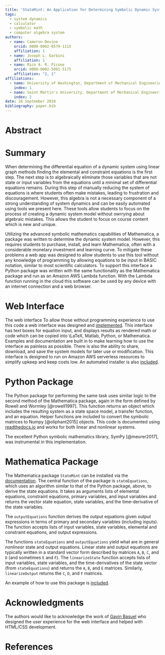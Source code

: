 ```yaml
---
title: 'StateMint: An Application for Determining Symbolic Dynamic System Models using Linear Graph Methods'
tags:
  - system dynamics
  - calculator
  - symbolic math
  - computer algebra system
authors:
  - name: Cameron Devine
    orcid: 0000-0002-6579-111X
    affiliation: 1
  - name: Joseph L. Garbini
    affiliation: 1
  - name: Rico A. R. Picone
    orcid: 0000-0002-5091-5175
    affiliation: "2, 1"
affiliations:
  - name: University of Washington, Department of Mechanical Engineering
    index: 1
  - name: Saint Martin's University, Department of Mechanical Engineering
    index: 2
date: 26 September 2018
bibliography: paper.bib
---
```


# Abstract



# Summary

When determining the differential equation of a dynamic system using linear graph methods finding the elemental and constraint equations is the first step.
The next step is to algebraically eliminate those variables that are not state or input variables from the equations until a minimal set of differential equations remains.
During this step of manually reducing the system of equations is where students often make mistakes, leading to frustration and discouragement.
However, this algebra is not a necessary component of a strong understanding of system dynamics and can be easily automated using tools we present here.
These tools allow students to focus on the process of creating a dynamic system model without owrrying about algebraic mistakes.
This allows the student to focus on course content which is new and unique.

Utilizing the advanced symbolic mathematics capabilities of Mathematica, a package was written to determine the dynamic system model.
However, this requires students to purchase, install, and learn Mathematica, often with a considerable monetary investment and learning curve.
To mitigate these problems a web app was designed to allow students to use this tool without any knowledge of programming by allowing equations to be input in BASIC notation, similar to most scientific calculators.
To support this interface a Python package was written with the same functionality as the Mathematica package and run as an Amazon AWS Lambda function.
With the Lambda function running in the cloud this software can be used by any device with an internet connection and a web browser.

# Web Interface

The web interface 
To allow those without programming experience to use this code a web interface was designed and [implemented](http://statum.camerondevine.me/).
This interface has text boxes for equation input, and displays results as rendered math or code which can be copied into \LaTeX, Matlab, Python, or Mathematica.
Examples and documentation are built in to make learning how to use the interface as painless as possible.
There is also the ability to share, download, and save the system models for later use or modification.
This interface is designed to run on Amazon AWS serverless resources to simplify upkeep and keep costs low.
An automated installer is also [included](https://github.com/CameronDevine/Statum/tree/master/web).

# Python Package

The Python package for performing the same task uses similar logic to the second method of the Mathematica package, again in the form defined by Rowell and Wormley [@rowell1997].
This function returns an object which includes the resulting system as a state space model, a transfer function, and an equation.
Helper functions are included to convert the symbolic matrices to Numpy [@oliphant2015] objects.
This code is documented using [readthedocs.io](https://statum.readthedocs.io/en/latest/) and works for both linear and nonlinear systems.

The excellent Python symbolic mathematics library, SymPy [@meurer2017], was instrumental in this implementation.

# Mathematica Package

The Mathematica package `StateMint` can be installed via the [documentation](https://github.com/CameronDevine/Statum/blob/master/mathematica/README.md). The central function of the package is `stateEquations`, which uses an algorithm similar to that of the Python package, above, to derive the state equations. It takes as arguments lists of elemental equations, constraint equations, primary variables, and input variables and returns the vector state equation, state variables, and the time-derivative of the state variables.

The `outputEquations` function derives the output equations given output expressions in terms of primary and secondary variables (including inputs). The function accepts lists of input variables, state variables, elemental and constraint equations, and output expressions.

The functions `stateEquations` and `outputEquations` yield what are in general *nonlinear* state and output equations. Linear state and output equations are typically written in a standard vector form described by matrices `A`, `B`, `C`, and `D` (and sometimes `E` and `F`). The `linearizeState` function accepts lists of input variables, state variables, and the time-derivatives of the state vector (from `stateEquations`) and returns the `A`, `B`, and `E` matrices. Similarly, `linearizeOutput` returns the `C`, `D`, and `F` matrices.

An example of how to use this package is [included](https://github.com/CameronDevine/Statum/blob/master/mathematica/Example.nb).

# Acknowledgments

The authors would like to acknowledge the work of [Gavin Basuel](https://www.gavinbasuel.com/) who designed the user experience for the web interface and helped with HTML/CSS development.

# References

<!--stackedit_data:
eyJkaXNjdXNzaW9ucyI6eyJTUjhYckl2em11VWpGY1paIjp7In
N0YXJ0Ijo2NzksImVuZCI6ODM0LCJ0ZXh0IjoiV2hlbiBkZXRl
cm1pbmluZyB0aGUgZGlmZmVyZW50aWFsIGVxdWF0aW9uIG9mIG
EgZHluYW1pYyBzeXN0ZW0gdXNpbmcgbGluZWFyIGdyYeKApiJ9
LCJ2QWlBMUtnQUJta1lPY01lIjp7InN0YXJ0IjoxOTQ2LCJlbm
QiOjE5NjAsInRleHQiOiJCQVNJQyBub3RhdGlvbiJ9fSwiY29t
bWVudHMiOnsiUnlMamsycUxjcjhEczhKZCI6eyJkaXNjdXNzaW
9uSWQiOiJTUjhYckl2em11VWpGY1paIiwic3ViIjoiZ286MTAy
OTA1NDM1NTMwODk2NDc0ODAwIiwidGV4dCI6IkknbSBhIGJpZy
BiZWxpZXZlciB0aGF0IHlvdXIgZmlyc3Qgc2VudGVuY2Ugc2hv
dWxkIHRyeSB0byBjb252ZXkgdGhlIG1haW4gcG9pbnQgb2YgeW
91ciBwYXBlci4gVGhpcyBpcyBtb3JlIG9mIGFuIFwiaW50cm9k
dWN0aW9uXCIgc2VjdGlvbiBzZW50ZW5jZSwgYXMgYXJlIHRob3
NlIHRoYXQgZm9sbG93IGl0LiBQZXJoYXBzIHRoaXMgKmlzKiBl
ZmZlY3RpdmVseSB0aGUgaW50cm9kdWN0aW9uIGFuZCB0aGVyZS
dzIGEgc2VwYXJhdGUgYWJzdHJhY3QgLi4uIGlmIHNvLCB0aGF0
J3MgZmluZS4iLCJjcmVhdGVkIjoxNTQzNzE5MTAyODMwfSwiem
Rod2NNWmllRFdySXBrQyI6eyJkaXNjdXNzaW9uSWQiOiJTUjhY
ckl2em11VWpGY1paIiwic3ViIjoiZ286MTAyOTA1NDM1NTMwOD
k2NDc0ODAwIiwidGV4dCI6IkknbSBnb2luZyB0byBjb250aW51
ZSBjb21tZW50aW5nIGFzIGlmIHRoaXMgdGV4dCBpcyBwcmVjZW
RlZCBieSBhbiBhYnN0cmFjdCBvZiBzb21lIHNvcnQuIiwiY3Jl
YXRlZCI6MTU0MzcxOTIwMTgwOH0sIkV1T1V2YkZpSDVxVG5LUT
AiOnsiZGlzY3Vzc2lvbklkIjoidkFpQTFLZ0FCbWtZT2NNZSIs
InN1YiI6ImdoOjEwMzk0ODk2IiwidGV4dCI6IlNob3VsZCB3ZS
BjaXRlIEJBU0lDIG5vdGF0aW9uPyBJIGZvdW5kIGl0IG9uIFdp
a2lwZWRpYSwgIFxuW2h0dHBzOi8vZW4ud2lraXBlZGlhLm9yZy
93aWtpL0NhbGN1bGF0b3JfaW5wdXRfbWV0aG9kcyNCQVNJQ19u
b3RhdGlvbl0oaHR0cHM6Ly9lbi53aWtpcGVkaWEub3JnL3dpa2
kvQ2FsY3VsYXRvcl9pbnB1dF9tZXRob2RzI0JBU0lDX25vdGF0
aW9uKSIsImNyZWF0ZWQiOjE1NDM5NTM3NTQ2NDl9fSwiaGlzdG
9yeSI6Wy05MzU2MDUzMTUsLTE3NjIwMzczODgsLTU3NTM0Mzcx
MCw2NzA0NDc3MSwtMjI5MTM1NzY5LC0xMTIzMzkyMDU0LC04OD
czMDE4MiwyMTAxOTI0Njg1LDYwMjA3OTc4MCwxMDg1MzA3Mzgy
LC0xNDUxNzc5NDIzLC0xMDA5OTU4MDI3LDQ4NDI0ODIxOCwxMT
MyMjIzODkzLC01NjAzODcyNTUsLTMzMjYyMTcwNiwxNjgyNTMw
NDkzLC0xNDkyOTA5NTcsNDIzNjYwMTEsLTI1Njk2NTgzN119
-->